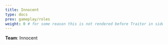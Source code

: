 ```yaml
---
title: Innocent
type: docs
prev: gameplay/roles
weight: 0 # for some reason this is not rendered before Traitor in sidebar
---
```


**Team**: Innocent
